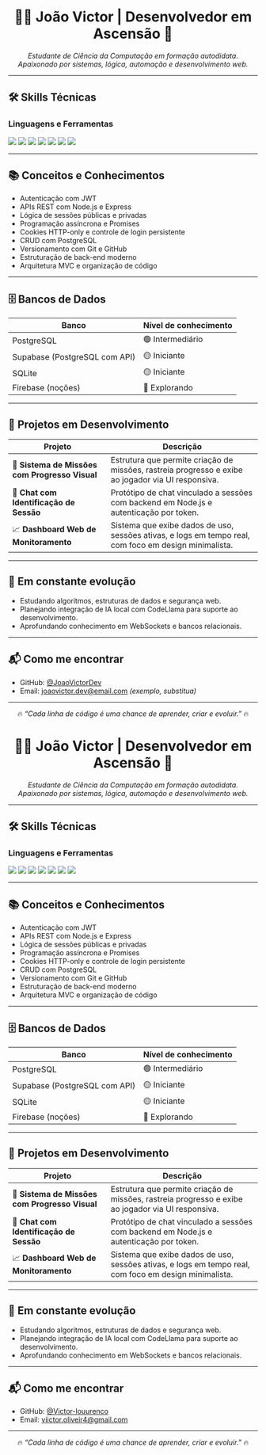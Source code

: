 <h1 align="center">👨‍💻 João Victor | Desenvolvedor em Ascensão 🚀</h1>

<p align="center"><i>
Estudante de Ciência da Computação em formação autodidata.<br>
Apaixonado por sistemas, lógica, automação e desenvolvimento web.<br>
</i></p>

---

## 🛠️ Skills Técnicas

### Linguagens e Ferramentas
<p>
  <img src="https://img.shields.io/badge/-JavaScript-F7DF1E?style=flat&logo=javascript&logoColor=black"/>
  <img src="https://img.shields.io/badge/-HTML5-E34F26?style=flat&logo=html5&logoColor=white"/>
  <img src="https://img.shields.io/badge/-CSS3-1572B6?style=flat&logo=css3"/>
  <img src="https://img.shields.io/badge/-Node.js-339933?style=flat&logo=nodedotjs&logoColor=white"/>
  <img src="https://img.shields.io/badge/-Express.js-000000?style=flat&logo=express"/>
  <img src="https://img.shields.io/badge/-Git-F05032?style=flat&logo=git&logoColor=white"/>
  <img src="https://img.shields.io/badge/-PostgreSQL-336791?style=flat&logo=postgresql&logoColor=white"/>
</p>

---

## 📚 Conceitos e Conhecimentos

- Autenticação com JWT
- APIs REST com Node.js e Express
- Lógica de sessões públicas e privadas
- Programação assíncrona e Promises
- Cookies HTTP-only e controle de login persistente
- CRUD com PostgreSQL
- Versionamento com Git e GitHub
- Estruturação de back-end moderno
- Arquitetura MVC e organização de código

---

## 🗄️ Bancos de Dados

| Banco | Nível de conhecimento |
|-------|------------------------|
| PostgreSQL | 🟢 Intermediário |
| Supabase (PostgreSQL com API) | 🟡 Iniciante |
| SQLite | 🟡 Iniciante |
| Firebase (noções) | 🔘 Explorando |

---

## 🚧 Projetos em Desenvolvimento

| Projeto | Descrição |
|--------|-----------|
| 🧭 **Sistema de Missões com Progresso Visual** | Estrutura que permite criação de missões, rastreia progresso e exibe ao jogador via UI responsiva. |
| 💬 **Chat com Identificação de Sessão** | Protótipo de chat vinculado a sessões com backend em Node.js e autenticação por token. |
| 📈 **Dashboard Web de Monitoramento** | Sistema que exibe dados de uso, sessões ativas, e logs em tempo real, com foco em design minimalista. |

---

## 📍 Em constante evolução

- Estudando algoritmos, estruturas de dados e segurança web.
- Planejando integração de IA local com CodeLlama para suporte ao desenvolvimento.
- Aprofundando conhecimento em WebSockets e bancos relacionais.

---

## 📬 Como me encontrar

- GitHub: [@JoaoVictorDev](https://github.com/JoaoVictorDev)
- Email: joaovictor.dev@email.com *(exemplo, substitua)*

---

<p align="center">
  🔥 <i>“Cada linha de código é uma chance de aprender, criar e evoluir.”</i> 🔥
</p>
<h1 align="center">👨‍💻 João Victor | Desenvolvedor em Ascensão 🚀</h1>

<p align="center"><i>
Estudante de Ciência da Computação em formação autodidata.<br>
Apaixonado por sistemas, lógica, automação e desenvolvimento web.<br>
</i></p>

---

## 🛠️ Skills Técnicas

### Linguagens e Ferramentas
<p>
  <img src="https://img.shields.io/badge/-JavaScript-F7DF1E?style=flat&logo=javascript&logoColor=black"/>
  <img src="https://img.shields.io/badge/-HTML5-E34F26?style=flat&logo=html5&logoColor=white"/>
  <img src="https://img.shields.io/badge/-CSS3-1572B6?style=flat&logo=css3"/>
  <img src="https://img.shields.io/badge/-Node.js-339933?style=flat&logo=nodedotjs&logoColor=white"/>
  <img src="https://img.shields.io/badge/-Express.js-000000?style=flat&logo=express"/>
  <img src="https://img.shields.io/badge/-Git-F05032?style=flat&logo=git&logoColor=white"/>
  <img src="https://img.shields.io/badge/-PostgreSQL-336791?style=flat&logo=postgresql&logoColor=white"/>
</p>

---

## 📚 Conceitos e Conhecimentos

- Autenticação com JWT
- APIs REST com Node.js e Express
- Lógica de sessões públicas e privadas
- Programação assíncrona e Promises
- Cookies HTTP-only e controle de login persistente
- CRUD com PostgreSQL
- Versionamento com Git e GitHub
- Estruturação de back-end moderno
- Arquitetura MVC e organização de código

---

## 🗄️ Bancos de Dados

| Banco | Nível de conhecimento |
|-------|------------------------|
| PostgreSQL | 🟢 Intermediário |
| Supabase (PostgreSQL com API) | 🟡 Iniciante |
| SQLite | 🟡 Iniciante |
| Firebase (noções) | 🔘 Explorando |

---

## 🚧 Projetos em Desenvolvimento

| Projeto | Descrição |
|--------|-----------|
| 🧭 **Sistema de Missões com Progresso Visual** | Estrutura que permite criação de missões, rastreia progresso e exibe ao jogador via UI responsiva. |
| 💬 **Chat com Identificação de Sessão** | Protótipo de chat vinculado a sessões com backend em Node.js e autenticação por token. |
| 📈 **Dashboard Web de Monitoramento** | Sistema que exibe dados de uso, sessões ativas, e logs em tempo real, com foco em design minimalista. |

---

## 📍 Em constante evolução

- Estudando algoritmos, estruturas de dados e segurança web.
- Planejando integração de IA local com CodeLlama para suporte ao desenvolvimento.
- Aprofundando conhecimento em WebSockets e bancos relacionais.

---

## 📬 Como me encontrar

- GitHub: [@Victor-louurenco](https://github.com/Victor-Louurenco)
- Email: viictor.oliveir4@gmail.com

---

<p align="center">
  🔥 <i>“Cada linha de código é uma chance de aprender, criar e evoluir.”</i> 🔥
</p>
